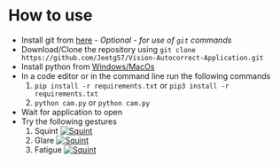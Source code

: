 # How to use
- Install git from [here](https://git-scm.com/downloads) - *Optional - for use of `git` commands*
- Download/Clone the repository using `git clone https://github.com/Jeetg57/Vision-Autocorrect-Application.git`
- Install python from [Windows/MacOs](https://www.python.org/downloads/release/python-387/)
- In a code editor or in the command line run the following commands
	1. `pip install -r requirements.txt` or `pip3 install -r requirements.txt`
	2. `python cam.py` or `python cam.py`
- Wait for application to open
- Try the following gestures
	1. Squint
		[![Squint](squint)](https://www.milwaukeeeyecare.com/wp-content/uploads/mansquintingpic.jpg)
	2. Glare
		[![Squint](squint)](https://www.milwaukeeeyecare.com/wp-content/uploads/mansquintingpic.jpg)
	3. Fatigue
		[![Squint](squint)](https://www.milwaukeeeyecare.com/wp-content/uploads/mansquintingpic.jpg)

